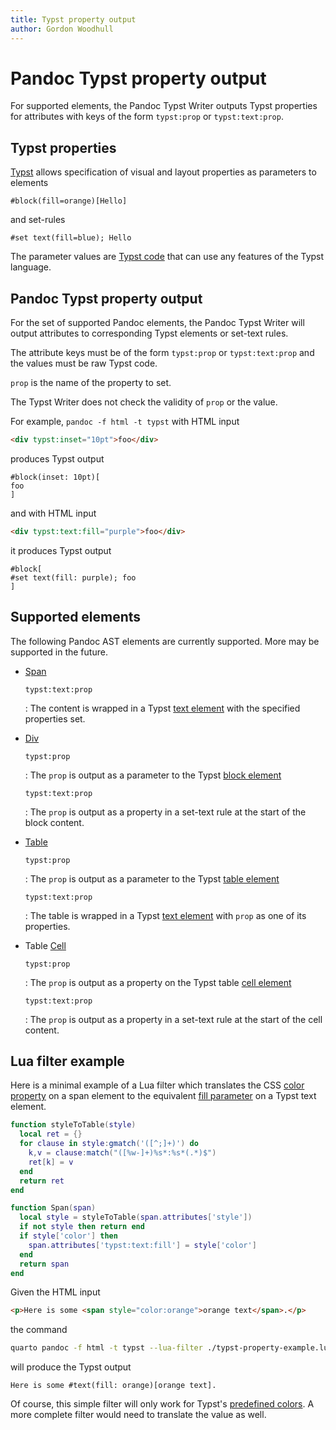 ```yaml
---
title: Typst property output
author: Gordon Woodhull
---
```


Pandoc Typst property output
============================

For supported elements, the Pandoc Typst Writer outputs Typst properties for attributes with keys of the form `typst:prop` or `typst:text:prop`.


Typst properties
----------------

[Typst](https://typst.app/) allows specification of visual and layout properties as parameters to elements

```typst
#block(fill=orange)[Hello]
```

and set-rules

```typst
#set text(fill=blue); Hello
```

The parameter values are [Typst code](https://typst.app/docs/reference/syntax/#modes) that can use any features of the Typst language.

Pandoc Typst property output
----------------------------

For the set of supported Pandoc elements, the Pandoc Typst Writer will output attributes to corresponding Typst elements or set-text rules. 

The attribute keys must be of the form `typst:prop` or `typst:text:prop` and the values must be raw Typst code.

`prop` is the name of the property to set.

The Typst Writer does not check the validity of `prop` or the value.

For example, `pandoc -f html -t typst` with HTML input

```html
<div typst:inset="10pt">foo</div>
```

produces Typst output

```typst
#block(inset: 10pt)[
foo
]
```

and with HTML input

```html
<div typst:text:fill="purple">foo</div>
```

it produces Typst output

```typst
#block[
#set text(fill: purple); foo
]
```



Supported elements
------------------

The following Pandoc AST elements are currently supported. More may be supported in the future.

- [Span](https://pandoc.org/lua-filters.html#type-span)

  `typst:text:prop`

  : The content is wrapped in a Typst [text element](https://typst.app/docs/reference/text/text/) with the specified properties set.

- [Div](https://pandoc.org/lua-filters.html#type-div)

  `typst:prop`

  : The `prop` is output as a parameter to the Typst [block element](https://typst.app/docs/reference/layout/block/)

  `typst:text:prop`

  : The `prop` is output as a property in a set-text rule at the start of the block content.

- [Table](https://pandoc.org/lua-filters.html#type-table)

  `typst:prop`

  : The `prop` is output as a parameter to the Typst [table element](https://typst.app/docs/reference/model/table/)

  `typst:text:prop`

  : The table is wrapped in a Typst [text element](https://typst.app/docs/reference/text/text/) with `prop` as one of its properties.

- Table [Cell](https://pandoc.org/lua-filters.html#type-cell)

  `typst:prop`

  : The `prop` is output as a property on the Typst table [cell element](https://typst.app/docs/reference/model/table/#definitions-cell)

  `typst:text:prop`

  : The `prop` is output as a property in a set-text rule at the start of the cell content.


Lua filter example
------------------

Here is a minimal example of a Lua filter which translates the CSS [color property](https://developer.mozilla.org/en-US/docs/Web/CSS/color) on a span element to the equivalent [fill parameter](https://typst.app/docs/reference/text/text/#parameters-fill) on a Typst text element.

```lua
function styleToTable(style)
  local ret = {}
  for clause in style:gmatch('([^;]+)') do
    k,v = clause:match("([%w-]+)%s*:%s*(.*)$")
    ret[k] = v
  end
  return ret
end

function Span(span)
  local style = styleToTable(span.attributes['style'])
  if not style then return end
  if style['color'] then
    span.attributes['typst:text:fill'] = style['color']
  end
  return span
end
```

Given the HTML input

```html
<p>Here is some <span style="color:orange">orange text</span>.</p>
```

the command

```sh
quarto pandoc -f html -t typst --lua-filter ./typst-property-example.lua
```

will produce the Typst output

```typst
Here is some #text(fill: orange)[orange text].
```

Of course, this simple filter will only work for Typst's [predefined colors](https://typst.app/docs/reference/visualize/color/#predefined-colors). A more complete filter would need to translate the value as well.